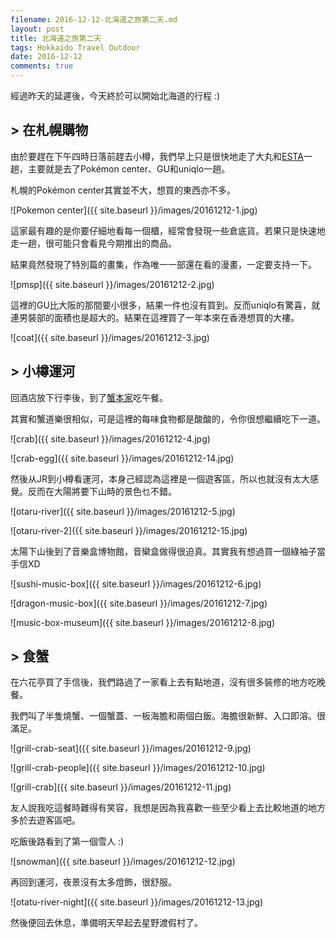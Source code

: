 ```yaml
---
filename: 2016-12-12-北海道之旅第二天.md
layout: post
title: 北海道之旅第二天
tags: Hokkaido Travel Outdoor
date: 2016-12-12
comments: true
---
```

經過昨天的延遲後，今天終於可以開始北海道的行程 :)

## > 在札幌購物

由於要趕在下午四時日落前趕去小樽，我們早上只是很快地走了大丸和[ESTA](http://www.sapporo-esta.jp)一趟，主要就是去了Pokémon center、GU和uniqlo一趟。

札幌的Pokémon center其實並不大，想買的東西亦不多。

![Pokemon center]({{ site.baseurl }}/images/20161212-1.jpg)

這家最有趣的是你要仔細地看每一個櫃，經常會發現一些倉底貨。若果只是快速地走一趟，很可能只會看見今期推出的商品。

結果竟然發現了特別篇的畫集，作為唯一一部還在看的漫畫，一定要支持一下。

![pmsp]({{ site.baseurl }}/images/20161212-2.jpg)

這裡的GU比大阪的那間要小很多，結果一件也沒有買到。反而uniqlo有驚喜，就連男裝部的面積也是超大的。結果在這裡買了一年本來在香港想買的大褸。

![coat]({{ site.baseurl }}/images/20161212-3.jpg)

## > 小樽運河

回酒店放下行李後，到了[蟹本家](http://www.kani-honke.jp/tc/)吃午餐。

其實和蟹道樂很相似，可是這裡的每味食物都是酸酸的，令你很想繼續吃下一道。

![crab]({{ site.baseurl }}/images/20161212-4.jpg)

![crab-egg]({{ site.baseurl }}/images/20161212-14.jpg)

然後从JR到小樽看運河，本身己經認為這裡是一個遊客區，所以也就沒有太大感覺。反而在大陽將要下山時的景色乜不錯。

![otaru-river]({{ site.baseurl }}/images/20161212-5.jpg)

![otaru-river-2]({{ site.baseurl }}/images/20161212-15.jpg)

太陽下山後到了音樂盒博物館，音欒盒做得很迫真。其實我有想過買一個綠袖子當手信XD

![sushi-music-box]({{ site.baseurl }}/images/20161212-6.jpg)

![dragon-music-box]({{ site.baseurl }}/images/20161212-7.jpg)

![music-box-museum]({{ site.baseurl }}/images/20161212-8.jpg)

## > 食蟹

在六花亭買了手信後，我們路過了一家看上去有點地道，沒有很多裝修的地方吃晚餐。

我們叫了半隻燒蟹、一個蟹蓋、一板海膽和兩個白飯。海膽很新鮮、入口即溶。很滿足。

![grill-crab-seat]({{ site.baseurl }}/images/20161212-9.jpg)

![grill-crab-people]({{ site.baseurl }}/images/20161212-10.jpg)

![grill-crab]({{ site.baseurl }}/images/20161212-11.jpg)

友人說我吃這餐時難得有笑容，我想是因為我喜歡一些至少看上去比較地道的地方多於去遊客區吧。

吃飯後路看到了第一個雪人 :)

![snowman]({{ site.baseurl }}/images/20161212-12.jpg)

再回到運河，夜景沒有太多燈飾，很舒服。

![otatu-river-night]({{ site.baseurl }}/images/20161212-13.jpg)

然後便回去休息，準備明天早起去星野渡假村了。

